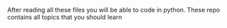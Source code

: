 After reading all these files you will be able to code in python.
These repo contains all topics that you should learn 
